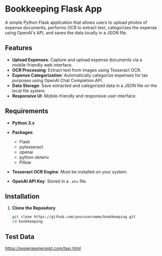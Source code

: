 # Bookkeeping Flask App

A simple Python Flask application that allows users to upload photos of expense documents, performs OCR to extract text, categorizes the expense using OpenAI's API, and saves the data locally in a JSON file.

## Features

- **Upload Expenses**: Capture and upload expense documents via a mobile-friendly web interface.
- **OCR Processing**: Extract text from images using Tesseract OCR.
- **Expense Categorization**: Automatically categorize expenses for tax purposes using OpenAI Chat Completion API.
- **Data Storage**: Save extracted and categorized data in a JSON file on the local file system.
- **Responsive UI**: Mobile-friendly and responsive user interface.

## Requirements

- **Python 3.x**

- **Packages**:
  - Flask
  - pytesseract
  - openai
  - python-dotenv
  - Pillow
- **Tesseract OCR Engine**: Must be installed on your system.
- **OpenAI API Key**: Stored in a `.env` file.

## Installation

1. **Clone the Repository**

   ```bash
   git clone https://github.com/yourusername/bookkeeping.git
   cd bookkeeping

## Test Data

https://expensesreceipt.com/taxi.html